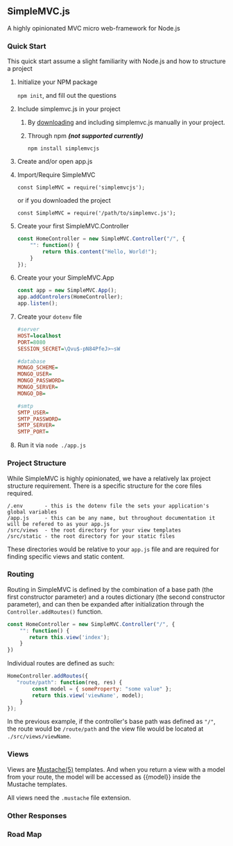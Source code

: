 ## SimpleMVC.js
A highly opinionated MVC micro web-framework for Node.js

### Quick Start
This quick start assume a slight familiarity with Node.js and how to structure a project
1. Initialize your NPM package

	`npm init`, and fill out the questions
2. Include simplemvc.js in your project
    1. By [downloading](https://raw.githubusercontent.com/jeremyaboyd/simplemvcjs/master/src/simplemvc.js) and including simplemvc.js manually in your project.
    2. Through npm ***(not supported currently)***
    
         `npm install simplemvcjs`
3. Create and/or open app.js
4. Import/Require SimpleMVC
	
	`const SimpleMVC = require('simplemvcjs');`
	
	or if you downloaded the project
	
	`const SimpleMVC = require('/path/to/simplemvc.js');`
5. Create your first SimpleMVC.Controller
	```js
	const HomeController = new SimpleMVC.Controller("/", {
	    "": function() {
	        return this.content("Hello, World!");
	    }
	});
	```
6. Create your your SimpleMVC.App
	```js
	const app = new SimpleMVC.App();
	app.addControlers(HomeController);
	app.listen();
	```
7. Create your `dotenv` file
	```ini
	#server
	HOST=localhost
	PORT=8080
	SESSION_SECRET=\Qvu$-pN84PfeJ>~sW

	#database
	MONGO_SCHEME=
	MONGO_USER=
	MONGO_PASSWORD=
	MONGO_SERVER=
	MONGO_DB=

	#smtp
	SMTP_USER=
	SMTP_PASSWORD=
	SMTP_SERVER=
	SMTP_PORT=
	```
8. Run it via `node ./app.js`

### Project Structure
While SimpleMVC is highly opinionated, we have a relatively lax project structure requirement. There is a specific structure for the core files required.
```
/.env       - this is the dotenv file the sets your application's global variables
/app.js     - this can be any name, but throughout documentation it will be refered to as your app.js
/src/views  - the root directory for your view templates
/src/static - the root directory for your static files
```
These directories would be relative to your `app.js` file and are required for finding specific views and static content.

### Routing
Routing in SimpleMVC is defined by the combination of a base path (the first constructor parameter) and a routes dictionary (the second constructor parameter), and can then be expanded after initialization through the `Controller.addRoutes()` function.
```js
const HomeController = new SimpleMVC.Controller("/", {
    "": function() {
       return this.view('index');
    }
})
```

Individual routes are defined as such:
```js
HomeController.addRoutes({
   "route/path": function(req, res) {
        const model = { someProperty: "some value" };
        return this.view('viewName', model);
    }
});
```
In the previous example, if the controller's base path was defined as `"/"`, the route would be `/route/path` and the view file would be located at `./src/views/viewName`.
### Views
Views are [Mustache(5)](https://mustache.github.io/mustache.5.html) templates. And when you return a view with a model from your route, the model will be accessed as  {{model}} inside the Mustache templates.

All views need the `.mustache` file extension.

### Other Responses

### Road Map
